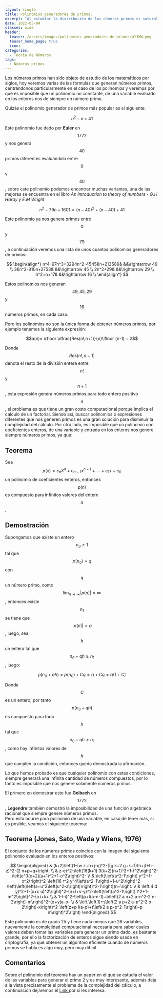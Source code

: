 ```yaml
---
layout: single
title: Polinomios generadores de primos.
excerpt: "Al estudiar la distribución de los números primos es natural preguntarnos si es posible que un polinomio nos proporcione una formula para determinar el siguiente, aquí veremos que al menos en polinomios de una variable esto es imposible." 
date: 2022-05-04 
classes: wide
header:
  teaser: /assets/images/polinomios-generadores-de-primos/uY1WW.png
  teaser_home_page: true
  icon: 
categories:
  - Teoría de Números
tags:  
  - Números primos
---
```


Los números primos han sido objeto de estudio de los matemáticos por siglos, hoy veremos varias de las fórmulas que generan números primos, centrándonos particularmente en el caso de los polinomios y veremos por qué es imposible que un polinomio no constante, de una variable evaluado en los enteros nos de siempre un número primo.

Quizás el polinomio generador de primos más popular es el siguiente:

$$n^2-n+41$$

Este polinomio fue dado por **Euler** en $$1772$$ y nos genera $$40$$ primos diferentes evaluándolo entre $$0$$ y $$40$$, sobre este polinomio podemos encontrar muchas variantes, una de las mejores se encuentra en el libro *An introduction to theory of numbers - G.H Hardy y E.M Wright*

$$n^2-79n+1601=(n-40)^2+(n-40)+41$$

Este polinomio ya nos genera primos entre $$0$$ y $$79$$, a continuación veremos una lista de unos cuantos polinomios generadores de primos:

$$
\begin{align*}
n^4-97n^3+3294n^2-45458n+213589& &&\rightarrow 49 \\
36n^2-810n+2753& &&\rightarrow 45 \\
2n^2+29& &&\rightarrow 29 \\
n^2+n+17& &&\rightarrow 16 \\
\end{align*}
$$

Estos polinomios nos generan $$49,45,29$$ y $$16$$ números primos, en cada caso.

Pero los polinomios no son la única forma de obtener números primos, por ejemplo tenemos la siguiente expresión:

$$a(n)= \rfloor \dfrac{Res(n!,n+1)}{n}\lfloor (n-1) + 2$$

Donde $$Res(n!,n+1)$$ denota el resto de la división entera entre $$n!$$ y $$n+1$$, esta expresión genera números primos para todo entero positivo $$n$$, el problema es que tiene un gran costo computacional porque implica el cálculo de un factorial. Siendo así, buscar polinomios o expresiones diferentes que nos generen primos es una gran solución para disminuir la complejidad del cálculo. Por otro lado, es imposible que un polinomio con coeficientes enteros, de una variable y entrada en los enteros nos genere siempre números primos, ya que:

## Teorema

Sea $$p(x)=c_nX^n+c_{n-1}x^{n-1}+\cdots+c_1x+c_0$$ un polinomio de coeficientes enteros, entonces $$p(n)$$ es compuesto para infinitos valores del entero $$n$$.

## Demostración

Supongamos que existe un entero $$n_0 \geq 1$$ tal que $$p(n_0)=q$$ con $$q$$ un número primo, como $$\lim_{n\rightarrow \infty} \lvert p(n) \rvert = \infty$$, entonces existe $$n_{1}$$ se tiene que $$\lvert p(n)\rvert>q$$, luego, sea $$h$$ un entero tal que $$n_{0}+qh \geq n_{1}$$, luego:

$$p(n_0+qh)=p(n_0)+Cq=q+Cq=q(1+C)$$

Donde $$C$$ es un entero, por tanto $$p(n_0+qh)$$ es compuesto para todo $$h$$ tal que $$n_0+qh \geq n_1$$, como hay infinitos valores de $$h$$ que cumplen la condición, entonces queda demostrada la afirmación.

$$\tag*{$\blacksquare$}$$

Lo que hemos probado es que cualquier polinomio con estas condiciones, siempre generará una infinita cantidad de números compuestos, por lo tanto es imposible que nos genere solamente números primos.

El primero en demostrar esto fue **Golbach** en $$1772$$, **Legendre** también demostró la imposibilidad de una función algebraica racional que siempre genere números primos. <br> Pero esto ocurre para polinomio de una variable, en caso de tener más, sí es posible, veamos el siguiente teorema:

## Teorema (Jones, Sato, Wada y Wiens, 1976)

El conjunto de los números primos coincide con la imagen del siguiente polinomio evaluado en los enteros positivos:

$$
\begin{aligned}
& (k+2)\left(1-(w z+h+j-q)^2-((g k+2 g+k+1)(h+j)+h-z)^2-(2 n+p+q+\right. \\
& z-e)^2-\left(16(k+1) 3(k+2)(n+1)^2+1-f^2\right)^2-\left(e^3(e+2)(a+1)^2+1-o^2\right)^2- \\
& \left(\left(a^2-1\right) y^2+1-x^2\right)^2-\left(16 r^2 y^4\left(a^2-1\right)+1-u^2\right)^2-\left(\left(\left(a+u^2\left(u^2-a\right)\right)^2-1\right)(n+\right. \\
& \left.4 d y)^2+1-(x+c u)^2\right)^2-(n+I+v-y)^2-\left(\left(a^2-1\right) l^2+1-m^2\right)^2-(a i+k+ \\
& 1-I-i)^2-\left(p+I(a-n-1)+b\left(2 a n+2 a-n^2-2 n-2\right)-m\right)^2-(q+y(a-p- \\
& \left.\left.1)+s\left(2 a p+2 a-p^2-2 p-2\right)-x\right)^2-\left(z+p l(a-p)+t\left(2 a p-p^2-1\right)-p m\right)^2\right)
\end{aligned}
$$

Este polinomio es de grado 25 y tiene nada menos que 26 variables, nuevamente la complejidad computacional necesaria para saber cuales valores deben tomar las variables para generar un primo dado, es bastante grande, por ello la factorización de enteros sigue siendo usada en criptografía, ya que obtener un algoritmo eficiente cuando de números primos se habla es algo muy, pero muy difícil.

## Comentarios

Sobre el polinomio del teorema hay un paper en el que se estudia el valor de las variables para generar el primo 2 y es muy interesante, además deja a la vista precisamente el problema de la complejidad del cálculo, a continuación dejaremos el <a href="https://citeseerx.ist.psu.edu/viewdoc/download?doi=10.1.1.104.8284&rep=rep1&type=pdf"> Link </a> por si les interesa.